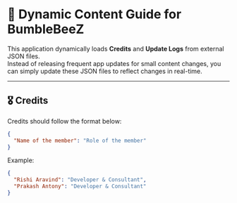 # 📄 Dynamic Content Guide for BumbleBeeZ

This application dynamically loads **Credits** and **Update Logs** from external JSON files.  
Instead of releasing frequent app updates for small content changes, you can simply update these JSON files to reflect changes in real-time.

---

## 🎖 Credits

Credits should follow the format below:

```json
{
  "Name of the member": "Role of the member"
}
```

Example:
```json
{
  "Rishi Aravind": "Developer & Consultant",
  "Prakash Antony": "Developer & Consultant"
}
```

